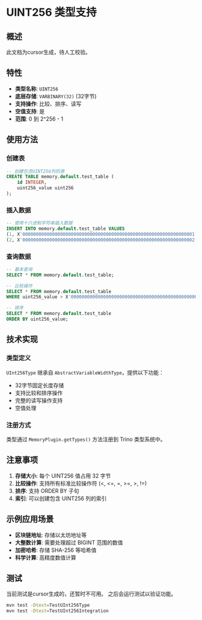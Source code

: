 # UINT256 类型支持

## 概述
此文档为cursor生成，待人工校验。

## 特性

- **类型名称**: `UINT256`
- **底层存储**: `VARBINARY(32)` (32字节)
- **支持操作**: 比较、排序、读写
- **空值支持**: 是
- **范围**: 0 到 2^256 - 1

## 使用方法

### 创建表

```sql
-- 创建包含UINT256列的表
CREATE TABLE memory.default.test_table (
    id INTEGER,
    uint256_value uint256
);
```

### 插入数据

```sql
-- 使用十六进制字符串插入数据
INSERT INTO memory.default.test_table VALUES 
(1, X'0000000000000000000000000000000000000000000000000000000000000001'),
(2, X'0000000000000000000000000000000000000000000000000000000000000002');
```

### 查询数据

```sql
-- 基本查询
SELECT * FROM memory.default.test_table;

-- 比较操作
SELECT * FROM memory.default.test_table 
WHERE uint256_value > X'0000000000000000000000000000000000000000000000000000000000000001';

-- 排序
SELECT * FROM memory.default.test_table 
ORDER BY uint256_value;
```

## 技术实现

### 类型定义

`UInt256Type` 继承自 `AbstractVariableWidthType`，提供以下功能：

- 32字节固定长度存储
- 支持比较和排序操作
- 完整的读写操作支持
- 空值处理

### 注册方式

类型通过 `MemoryPlugin.getTypes()` 方法注册到 Trino 类型系统中。

## 注意事项

1. **存储大小**: 每个 UINT256 值占用 32 字节
2. **比较操作**: 支持所有标准比较操作符 (<, <=, =, >=, >, !=)
3. **排序**: 支持 ORDER BY 子句
4. **索引**: 可以创建包含 UINT256 列的索引

## 示例应用场景

- **区块链地址**: 存储以太坊地址等
- **大整数计算**: 需要处理超过 BIGINT 范围的数值
- **加密哈希**: 存储 SHA-256 等哈希值
- **科学计算**: 高精度数值计算

## 测试
当前测试是cursor生成的，还暂时不可用。
之后会运行测试以验证功能。

```bash
mvn test -Dtest=TestUInt256Type
mvn test -Dtest=TestUInt256Integration
```
